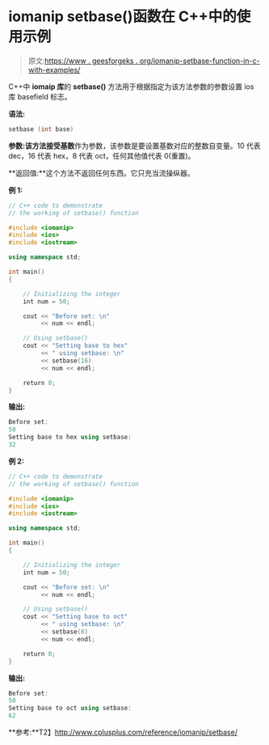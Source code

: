 # iomanip setbase()函数在 C++中的使用示例

> 原文:[https://www . geesforgeks . org/iomanip-setbase-function-in-c-with-examples/](https://www.geeksforgeeks.org/iomanip-setbase-function-in-c-with-examples/)

C++中 **iomaip 库**的 **setbase()** 方法用于根据指定为该方法参数的参数设置 ios 库 basefield 标志。

**语法:**

```cpp
setbase (int base)

```

**参数:**该方法接受**基数**作为参数，该参数是要设置基数对应的整数自变量。10 代表 dec，16 代表 hex，8 代表 oct，任何其他值代表 0(重置)。

**返回值:**这个方法不返回任何东西。它只充当流操纵器。

**例 1:**

```cpp
// C++ code to demonstrate
// the working of setbase() function

#include <iomanip>
#include <ios>
#include <iostream>

using namespace std;

int main()
{

    // Initializing the integer
    int num = 50;

    cout << "Before set: \n"
         << num << endl;

    // Using setbase()
    cout << "Setting base to hex"
         << " using setbase: \n"
         << setbase(16)
         << num << endl;

    return 0;
}
```

**输出:**

```cpp
Before set: 
50
Setting base to hex using setbase: 
32

```

**例 2:**

```cpp
// C++ code to demonstrate
// the working of setbase() function

#include <iomanip>
#include <ios>
#include <iostream>

using namespace std;

int main()
{

    // Initializing the integer
    int num = 50;

    cout << "Before set: \n"
         << num << endl;

    // Using setbase()
    cout << "Setting base to oct"
         << " using setbase: \n"
         << setbase(8)
         << num << endl;

    return 0;
}
```

**输出:**

```cpp
Before set: 
50
Setting base to oct using setbase: 
62

```

**参考:**T2】http://www.cplusplus.com/reference/iomanip/setbase/